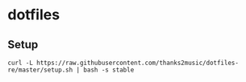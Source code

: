 # dotfiles

## Setup

`curl -L https://raw.githubusercontent.com/thanks2music/dotfiles-re/master/setup.sh | bash -s stable`
